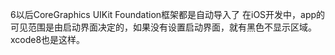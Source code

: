 6以后CoreGraphics UIKit Foundation框架都是自动导入了
在iOS开发中，app的可见范围是由启动界面决定的，如果没有设置启动界面，就有黑色不显示区域。xcode8也是这样。